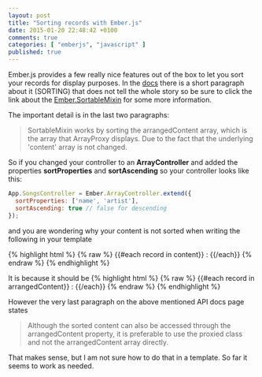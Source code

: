 ```yaml
---
layout: post
title: "Sorting records with Ember.js"
date: 2015-01-20 22:48:42 +0100
comments: true
categories: [ "emberjs", "javascript" ]
published: true
---
```

Ember.js provides a few really nice features out of the box to let you sort your records
for display purposes. In the [docs](http://emberjs.com/guides/controllers/representing-multiple-models-with-arraycontroller/)
there is a short paragraph about it (SORTING) that does not tell the whole story so be
sure to click the link about the [Ember.SortableMixin](http://emberjs.com/api/classes/Ember.SortableMixin.html)
for some more information.
<!--more-->

The important detail is in the last two paragraphs:
> SortableMixin works by sorting the arrangedContent array, which is the array that
> ArrayProxy displays. Due to the fact that the underlying 'content' array is not changed.

So if you changed your controller to an **ArrayController** and added the properties
**sortProperties** and **sortAscending** so your controller looks like this:

```javascript
App.SongsController = Ember.ArrayController.extend({
  sortProperties: ['name', 'artist'],
  sortAscending: true // false for descending
});
```
and you are wondering why your content is not sorted when writing the following in your template

{% highlight html %}
{% raw %}
{{#each record in content}}
 :
{{/each}}
{% endraw %}
{% endhighlight %}

It is because it should be 
{% highlight html %}
{% raw %}
{{#each record in arrangedContent}}
 :
{{/each}}
{% endraw %}
{% endhighlight %}

However the very last paragraph on the above mentioned API docs page states
> Although the sorted content can also be accessed through the arrangedContent property,
> it is preferable to use the proxied class and not the arrangedContent array directly.

That makes sense, but I am not sure how to do that in a template. So far it seems to work
as needed.
